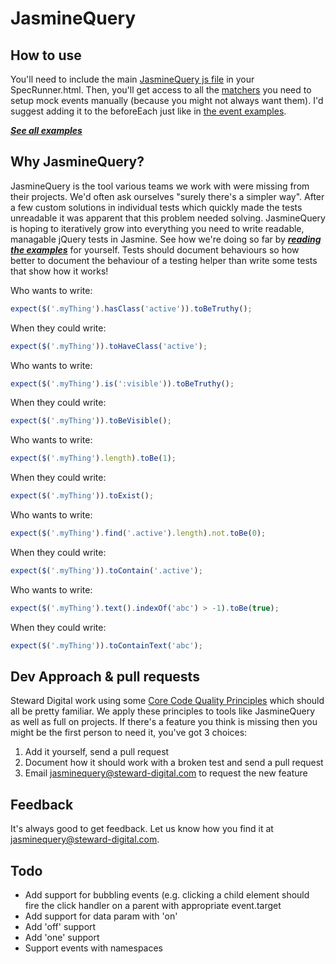 JasmineQuery
===

How to use
---

You'll need to include the main [JasmineQuery js file](src/JasmineQuery.js) in your SpecRunner.html.  Then, you'll get access to all the [matchers](test/jasmine/spec/examples/matchers.js) you need to setup mock events manually (because you might not always want them).  I'd suggest adding it to the beforeEach just like in [the event examples](test/jasmine/spec/examples/events.js).

[***___See all examples___***](test/jasmine/spec/examples)

Why JasmineQuery?
---

JasmineQuery is the tool various teams we work with were missing from their projects.  We'd often ask ourselves "surely there's a simpler way".  After a few custom solutions in individual tests which quickly made the tests unreadable it was apparent that this problem needed solving.  JasmineQuery is hoping to iteratively grow into everything you need to write readable, managable jQuery tests in Jasmine.  See how we're doing so far by [***___reading the examples___***](test/jasmine/spec/examples) for yourself.  Tests should document behaviours so how better to document the behaviour of a testing helper than write some tests that show how it works!

Who wants to write:
```javascript
expect($('.myThing').hasClass('active')).toBeTruthy();
```
When they could write:
```javascript
expect($('.myThing')).toHaveClass('active');
```

Who wants to write:
```javascript
expect($('.myThing').is(':visible')).toBeTruthy();
```
When they could write:
```javascript
expect($('.myThing')).toBeVisible();
```

Who wants to write:
```javascript
expect($('.myThing').length).toBe(1);
```
When they could write:
```javascript
expect($('.myThing')).toExist();
```

Who wants to write:
```javascript
expect($('.myThing').find('.active').length).not.toBe(0);
```
When they could write:
```javascript
expect($('.myThing')).toContain('.active');
```

Who wants to write:
```javascript
expect($('.myThing').text().indexOf('abc') > -1).toBe(true);
```
When they could write:
```javascript
expect($('.myThing')).toContainText('abc');
```

Dev Approach & pull requests
---

Steward Digital work using some [Core Code Quality Principles](http://steward-digital.com/ccqp) which should all be pretty familiar.  We apply these principles to tools like JasmineQuery as well as full on projects.  If there's a feature you think is missing then you might be the first person to need it, you've got 3 choices:

1. Add it yourself, send a pull request
2. Document how it should work with a broken test and send a pull request
3. Email jasminequery@steward-digital.com to request the new feature

Feedback
---

It's always good to get feedback.  Let us know how you find it at jasminequery@steward-digital.com.

Todo
---
 - Add support for bubbling events (e.g. clicking a child element should fire the click handler on a parent with appropriate event.target
 - Add support for data param with 'on'
 - Add 'off' support
 - Add 'one' support
 - Support events with namespaces
